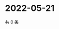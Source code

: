# 2022-05-21

共 0 条

<!-- BEGIN WEIBO -->
<!-- 最后更新时间 Sat May 21 2022 19:00:52 GMT+0800 (China Standard Time) -->

<!-- END WEIBO -->
